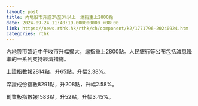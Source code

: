 ```yaml
---
layout: post
title: 內地股市升逾2%至3%以上　滬指重上2800點
date: 2024-09-24 11:40:19.000000000 +08:00
link: https://news.rthk.hk/rthk/ch/component/k2/1771796-20240924.htm
categories: rthk
---
```


內地股市臨近中午收市升幅擴大，滬指重上2800點。人民銀行等公布包括減息降準的一系列支持經濟措施。

上證指數報2814點，升65點，升幅2.38%。

深證成份指數8291點，升208點，升幅2.58%。

創業板指數報1583點，升52點，升幅3.45%。
